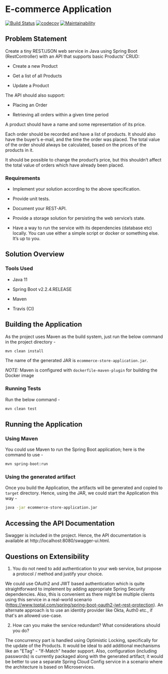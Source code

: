# E-commerce Application

[![Build Status](https://travis-ci.com/prasadus92/registration-service.svg?branch=master)](https://travis-ci.com/prasadus92/ecommerce-store) [![codecov](https://codecov.io/gh/patrykkrawczyk/TDDAndDesignPatternsExample/branch/master/graph/badge.svg)](https://codecov.io/gh/prasadus92/ecommerce-store) [![Maintainability](https://api.codeclimate.com/v1/badges/9ef32de1cfdbcc97b1f0/maintainability)](https://codeclimate.com/github/prasadus92/ecommerce-store/maintainability)

## Problem Statement

Create a tiny REST/JSON web service in Java using Spring Boot (RestController) with an API that
supports basic Products' CRUD:

- Create a new Product

- Get a list of all Products

- Update a Product

The API should also support:

- Placing an Order

- Retrieving all orders within a given time period

A product should have a name and some representation of its price.

Each order should be recorded and have a list of products. It should also have the buyer’s e-mail, and the
time the order was placed. The total value of the order should always be calculated, based on the prices
of the products in it.

It should be possible to change the product’s price, but this shouldn’t affect the total value of orders which
have already been placed.

### Requirements

- Implement your solution according to the above specification.

- Provide unit tests.

- Document your REST-API.

- Provide a storage solution for persisting the web service’s state.

- Have a way to run the service with its dependencies (database etc) locally. You can use either a simple script or docker or something else. It’s up to you.

## Solution Overview

### Tools Used

- Java 11

- Spring Boot v2.2.4.RELEASE

- Maven

- Travis (CI)

## Building the Application

As the project uses Maven as the build system, just run the below command in the project directory -

```bash
mvn clean install
```

The name of the generated JAR is `ecommerce-store-application.jar`.



*NOTE:* Maven is configured with `dockerfile-maven-plugin` for building the Docker image

### Running Tests

Run the below command -

```bash
mvn clean test
```

## Running the Application

### Using Maven

You could use Maven to run the Spring Boot application; here is the command to use -

```bash
mvn spring-boot:run
```

### Using the generated artifact

Once you build the Application, the artifacts will be generated and copied to `target` directory. Hence, using the JAR, we could start the Application this way -

```bash
java -jar ecommerce-store-application.jar
```


## Accessing the API Documentation

Swagger is included in the project. Hence, the API documentation is available at http://localhost:8080/swagger-ui.html. 

## Questions on Extensibility

1. You do not need to add authentication to your web service, but propose a protocol / method and
justify your choice.

We could use OAuth2 and JWT based authentication which is quite straightforward to implement by adding appropriate Spring Security dependencies. Also, this is convenient as there might be multiple clients using this service in a real-world scenario (https://www.toptal.com/spring/spring-boot-oauth2-jwt-rest-protection).
An alternate approach is to use an identity provider like Okta, Auth0 etc., if that's an allowed use-case.

2. How can you make the service redundant? What considerations should you do?

The concurrency part is handled using Optimistic Locking, specifically for the update of the Products. It would be ideal to add additional mechanisms like an "ETag" - "If-Match" header support.
Also, configuration (including passwords) is currently packaged along with the generated artifact; it would be better to use a separate Spring Cloud Config service in a scenario where the architecture is based on Microservices. 


